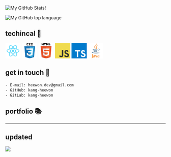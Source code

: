 ![My GitHub Stats!](https://github-readme-stats.heewon-dev.vercel.app/api?username=kang-heewon&count_private=true&show_icons=true)

![My GitHub top language](https://github-readme-stats.heewon-dev.vercel.app/api/top-langs/?username=kang-heewon)

## techincal 🔩

<img src="https://raw.githubusercontent.com/github/explore/80688e429a7d4ef2fca1e82350fe8e3517d3494d/topics/react/react.png" width="48" height="48" alt="React" /> <img src="https://raw.githubusercontent.com/github/explore/80688e429a7d4ef2fca1e82350fe8e3517d3494d/topics/css/css.png" width="48" height="48" alt="CSS3" /> <img src="https://raw.githubusercontent.com/github/explore/80688e429a7d4ef2fca1e82350fe8e3517d3494d/topics/html/html.png" width="48" height="48" alt="HTML5" /> <img src="https://raw.githubusercontent.com/github/explore/80688e429a7d4ef2fca1e82350fe8e3517d3494d/topics/javascript/javascript.png" width="48" height="48" alt="JavaScript" /> <img src="https://raw.githubusercontent.com/github/explore/ccc16358ac4530c6a69b1b80c7223cd2744dea83/topics/typescript/typescript.png" width="48" height="48" alt="TypeScript" /> <img src="https://raw.githubusercontent.com/github/explore/ccc16358ac4530c6a69b1b80c7223cd2744dea83/topics/java/java.png" width="48" height="48" alt="JAVA" />

## get in touch 🤝

```
- E-mail: heewon.dev@gmail.com
- GitHub: kang-heewon
- GitLab: kang-heewon
```

## portfolio 📚


----

## updated
![](https://img.shields.io/github/last-commit/kang-heewon/kang-heewon?label=updated%20%20&style=flat-square)

